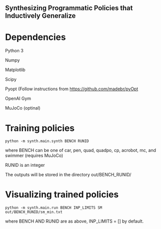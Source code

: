 ## Synthesizing Programmatic Policies that Inductively Generalize

# Dependencies 

Python 3

Numpy

Matplotlib

Scipy

Pyopt (Follow instructions from https://github.com/madebr/pyOpt
 	
OpenAI Gym

MuJoCo (optinal)

# Training policies 


  ```python -m synth.main.synth BENCH RUNID```
  
  where BENCH can be one of car, pen, quad, quadpo, cp, acrobot, mc, and swimmer (requires MuJoCo)
  
  RUNID is an integer
  
  The outputs will be stored in the directory out/BENCH_RUNID/


# Visualizing trained policies 

```python -m synth.main.run BENCH INP_LIMITS SM out/BENCH_RUNID/sm_min.txt```

where BENCH AND RUNID are as above, INP_LIMITS = [] by default. 
